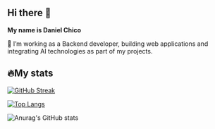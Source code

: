 ## Hi there 👋

**My name is Daniel Chico**

🔭 I’m working as a Backend developer, building web applications and integrating AI technologies as part of my projects.

## 🔥My stats

[![GitHub Streak](http://github-readme-streak-stats.herokuapp.com?user=danielchico&theme=transparent&hide_border=true&card_width=900)](https://git.io/streak-stats)

[![Top Langs](https://github-readme-stats.vercel.app/api/top-langs/?username=danielchico&layout=compact&theme=transparent&hide_border=true&card_width=900&hide=mathematica)](https://github.com/anuraghazra/github-readme-stats)

![Anurag's GitHub stats](https://github-readme-stats.vercel.app/api?username=danielchico&show_icons=true&theme=transparent&hide_border=true&card_width=900&include_all_commits=true)
